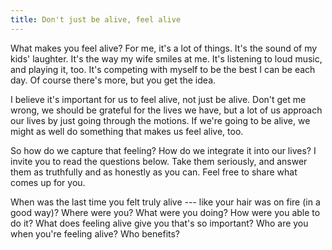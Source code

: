 ```yaml
---
title: Don't just be alive, feel alive
---
```


What makes you feel alive? For me, it's a lot of things. It's the sound of my kids' laughter. It's the way my wife smiles at me. It's listening to loud music, and playing it, too. It's competing with myself to be the best I can be each day. Of course there's more, but you get the idea.

I believe it's important for us to feel alive, not just be alive. Don't get me wrong, we should be grateful for the lives we have, but a lot of us approach our lives by just going through the motions. If we're going to be alive, we might as well do something that makes us feel alive, too.

So how do we capture that feeling? How do we integrate it into our lives? I invite you to read the questions below. Take them seriously, and answer them as truthfully and as honestly as you can. Feel free to share what comes up for you.

When was the last time you felt truly alive --- like your hair was on fire (in a good way)? Where were you? What were you doing? How were you able to do it? What does feeling alive give you that's so important? Who are you when you're feeling alive? Who benefits?
